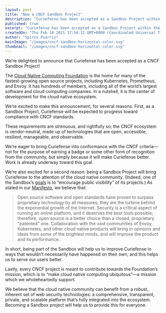 ```yaml
---
layout: post
title: "Now a CNCF Sandbox Project"
description: "Curiefense has been accepted as a Sandbox Project within the Cloud Native Computing Foundation. Here's what this means, now and going forward."
published: true
excerpt: "Curiefense has been accepted as a Sandbox Project within the Cloud Native Computing Foundation. Here's what this means, now and going forward."
createdOn: "Thu Feb 18 2021 17:54:12 GMT+0000 (Coordinated Universal Time)"
author: "Spiros Psarris"
mainImage: "/images/cncf-sandbox-horizontal-color.svg"
thumbnail: "/images/cncf-sandbox-horizontal-color.svg"
---
```


<p>We’re delighted to announce that Curiefense has been accepted as a CNCF Sandbox Project!</p>
<p>
    The <a href="https://www.cncf.io/" target="_blank">Cloud Native Computing Foundation</a> is the home for many of the fastest-growing open source projects, including Kubernetes, Prometheus, and Envoy. It has hundreds of members,
    including all of the world’s largest software and cloud computing companies. In a nutshell, it is the center of development for the cloud native ecosystem.
</p>
<p>We’re excited to make this announcement, for several reasons. First, as a Sandbox Project, Curiefense will be expected to progress toward compliance with CNCF standards.&nbsp;</p>
<p>These requirements are strenuous, and rightfully so; the CNCF ecosystem is vendor-neutral, made up of technologies that are open, accessible, resilient, manageable, and observable.&nbsp;</p>
<p>
    We’re eager to bring Curiefense into conformance with the CNCF criteria—not for the purpose of earning a badge or some other form of recognition from the community, but simply because it will make Curiefense better. Work is already
    underway toward this goal.&nbsp;
</p>
<p>
    We’re also excited for a second reason: being a Sandbox Project will bring Curiefense to the attention of the cloud native community. (Indeed, one of the Sandbox’s
    <a href="https://www.cncf.io/sandbox-projects/" target="_blank">goals</a> is to “encourage public visibility” of its projects.) As stated in our <a href="https://www.curiefense.io/manifesto" target="_blank">Manifesto</a>, we believe
    that:
</p>
<blockquote>
    Open source software and open standards have proven to surpass proprietary technology by all measures; they are the turbine behind the exponential growth of the Internet. Security is a critical aspect of running an online platform, and
    it deserves the best tools possible; therefore, open source is a better choice than a closed, proprietary "patented" one. Collaboration with the vast communities of Envoy, Kubernetes, and other cloud native products will bring in
    opinions and ideas from some of the brightest minds, and will improve the product and its performance.
</blockquote>
<p>In short, being part of the Sandbox will help us to improve Curiefense in ways that wouldn’t necessarily have happened on their own, and this helps us to serve our users better.</p>
<p>Lastly, every CNCF project is meant to contribute towards the Foundation’s mission, which is to “make cloud native computing ubiquitous”—a mission which we wholeheartedly support.</p>
<p>
    We believe that the cloud native community can benefit from a robust, inherent set of web security technologies: a comprehensive, transparent, private, and scalable platform that’s fully integrated into the ecosystem. Becoming a Sandbox
    project will help us to provide this for everyone.
</p>
<p><br /></p>
